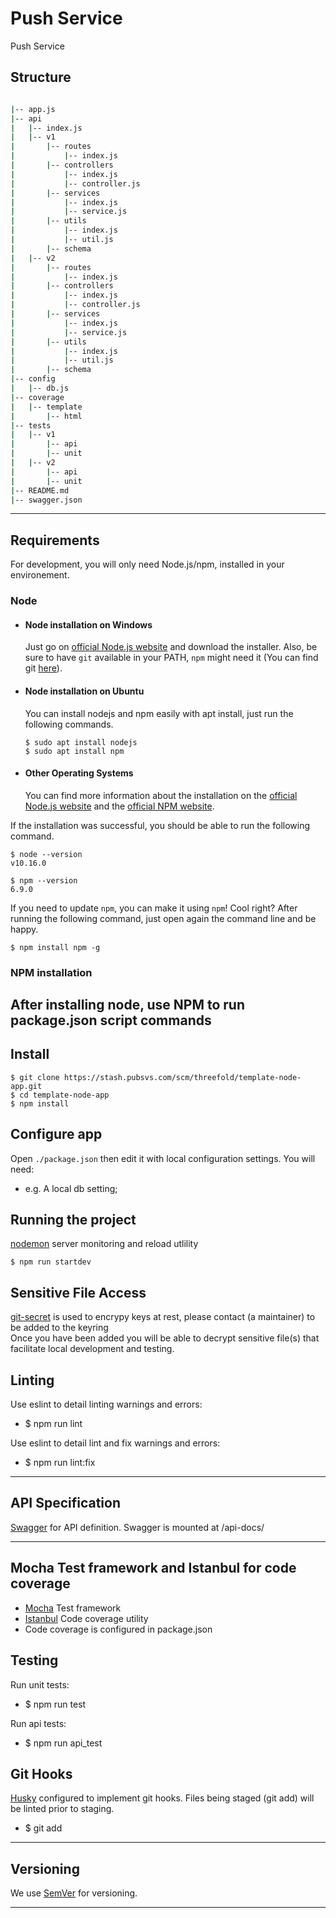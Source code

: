 # Push Service

Push Service

## Structure

```bash

|-- app.js
|-- api
|   |-- index.js
|   |-- v1
|       |-- routes
|           |-- index.js
|       |-- controllers
|           |-- index.js
|           |-- controller.js
|       |-- services
|           |-- index.js
|           |-- service.js
|       |-- utils
|           |-- index.js
|           |-- util.js
|       |-- schema
|   |-- v2
|       |-- routes
|           |-- index.js
|       |-- controllers
|           |-- index.js
|           |-- controller.js
|       |-- services
|           |-- index.js
|           |-- service.js
|       |-- utils
|           |-- index.js
|           |-- util.js
|       |-- schema
|-- config
|   |-- db.js
|-- coverage
|   |-- template
|       |-- html
|-- tests
|   |-- v1
|       |-- api
|       |-- unit
|   |-- v2
|       |-- api
|       |-- unit
|-- README.md
|-- swagger.json

```

---

## Requirements

For development, you will only need Node.js/npm, installed in your environement.

### Node

- #### Node installation on Windows

  Just go on [official Node.js website](https://nodejs.org/) and download the installer.
  Also, be sure to have `git` available in your PATH, `npm` might need it (You can find git [here](https://git-scm.com/)).

- #### Node installation on Ubuntu

  You can install nodejs and npm easily with apt install, just run the following commands.

      $ sudo apt install nodejs
      $ sudo apt install npm

- #### Other Operating Systems
  You can find more information about the installation on the [official Node.js website](https://nodejs.org/) and the [official NPM website](https://npmjs.org/).

If the installation was successful, you should be able to run the following command.

    $ node --version
    v10.16.0

    $ npm --version
    6.9.0

If you need to update `npm`, you can make it using `npm`! Cool right? After running the following command, just open again the command line and be happy.

    $ npm install npm -g

###

### NPM installation

## After installing node, use NPM to run package.json script commands

## Install

    $ git clone https://stash.pubsvs.com/scm/threefold/template-node-app.git
    $ cd template-node-app
    $ npm install

## Configure app

Open `./package.json` then edit it with local configuration settings. You will need:

- e.g. A local db setting;

## Running the project

[nodemon](https://nodemon.io/) server monitoring and reload utlility

    $ npm run startdev

## Sensitive File Access

[git-secret](https://git-secret.io/) is used to encrypy keys at rest, please contact (a maintainer) to be added to the keyring  
Once you have been added you will be able to decrypt sensitive file(s) that facilitate local development and testing.

## Linting

Use eslint to detail linting warnings and errors:

- \$ npm run lint

Use eslint to detail lint and fix warnings and errors:

- \$ npm run lint:fix

---

## API Specification

[Swagger](https://swagger.io/) for API definition. Swagger is mounted at /api-docs/

---

## Mocha Test framework and Istanbul for code coverage

- [Mocha](https://mochajs.org/) Test framework
- [Istanbul](https://istanbul.js.org/) Code coverage utility
- Code coverage is configured in package.json

## Testing

Run unit tests:

- \$ npm run test

Run api tests:

- \$ npm run api_test

## Git Hooks

[Husky](https://github.com/typicode/husky) configured to implement git hooks. Files being staged (git add) will be linted prior to staging.

- \$ git add

---

## Versioning

We use [SemVer](http://semver.org/) for versioning.

---
